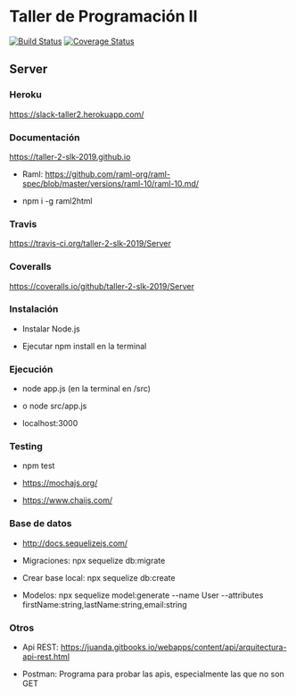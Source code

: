 # Taller de Programación II

[![Build Status](https://travis-ci.org/taller-2-slk-2019/Server.svg?branch=master)](https://travis-ci.org/taller-2-slk-2019/Server)
[![Coverage Status](https://coveralls.io/repos/github/taller-2-slk-2019/Server/badge.png?branch=master)](https://coveralls.io/github/taller-2-slk-2019/Server?branch=master)

## Server

### Heroku

https://slack-taller2.herokuapp.com/

### Documentación

https://taller-2-slk-2019.github.io

- Raml: https://github.com/raml-org/raml-spec/blob/master/versions/raml-10/raml-10.md/

- npm i -g raml2html

### Travis

https://travis-ci.org/taller-2-slk-2019/Server

### Coveralls

https://coveralls.io/github/taller-2-slk-2019/Server

### Instalación

- Instalar Node.js

- Ejecutar npm install en la terminal

### Ejecución

- node app.js  (en la terminal en /src)
- o node src/app.js

- localhost:3000

### Testing

- npm test

- https://mochajs.org/

- https://www.chaijs.com/

### Base de datos

- http://docs.sequelizejs.com/

- Migraciones: npx sequelize db:migrate

- Crear base local: npx sequelize db:create

- Modelos: npx sequelize model:generate --name User --attributes firstName:string,lastName:string,email:string

### Otros

- Api REST: https://juanda.gitbooks.io/webapps/content/api/arquitectura-api-rest.html

- Postman: Programa para probar las apis, especialmente las que no son GET

